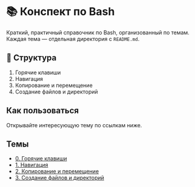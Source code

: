 # 📚 Конспект по Bash

Краткий, практичный справочник по Bash, организованный по темам. Каждая тема — отдельная директория с `README.md`.

## 📁 Структура

  1. Горячие клавиши
  2. Навигация
  3. Копирование и перемещение
  4. Создание файлов и директорий

## Как пользоваться

Открывайте интересующую тему по ссылкам ниже.

## Темы

- [0. Горячие клавиши](0.%20Горячие%20клавиши.md)
- [1. Навигация](1.%20Навигация.md)
- [2. Копирование и перемещение](2.%20Копирование%20и%20перемещение.md)
- [3. Создание файлов и директорий](3.%20Создание%20файлов%20и%20директорий.md)
